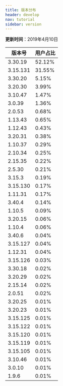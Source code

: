 ```yaml
---
title: 版本分布
header: develop
nav: tutorial
sidebar: version
---
```

**更新时间**：2019年4月10日


|版本号|用户占比|
|---|---|
|3.30.19|52.12%|
|3.15.131|31.55%|
|3.30.20|5.15%|
|3.20.30|3.99%|
|3.10.47|1.47%|
|3.0.39|1.36%|
|2.0.53|0.68%|
|1.13.43|0.65%|
|1.12.43|0.43%|
|3.20.31|0.38%|
|1.10.37|0.29%|
|2.10.34|0.25%|
|2.15.35|0.22%|
|2.5.30|0.21%|
|3.15.3|0.19%|
|3.15.130|0.17%|
|1.11.31|0.17%|
|3.40.4|0.14%|
|1.10.5|0.09%|
|3.20.15|0.06%|
|1.10.4|0.06%|
|3.40.6|0.04%|
|3.15.127|0.04%|
|1.12.31|0.04%|
|3.15.126|0.03%|
|3.30.18|0.02%|
|3.20.29|0.02%|
|2.15.14|0.02%|
|2.0.51|0.02%|
|3.20.25|0.01%|
|3.20.23|0.01%|
|3.15.125|0.01%|
|3.15.122|0.01%|
|3.15.120|0.01%|
|3.15.119|0.01%|
|3.15.105|0.01%|
|3.10.46|0.01%|
|3.0.10|0.01%|
|1.9.6|0.01%|
